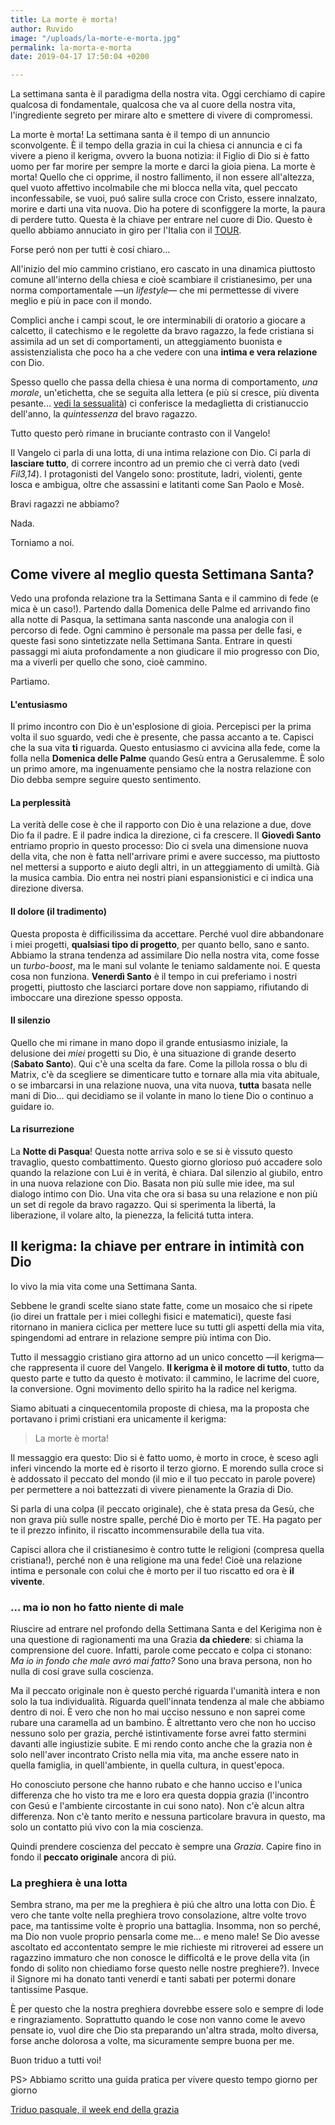 ```yaml
---
title: La morte è morta!
author: Ruvido
image: "/uploads/la-morte-e-morta.jpg"
permalink: la-morta-e-morta
date: 2019-04-17 17:50:04 +0200

---
```

La settimana santa è il paradigma della nostra vita. Oggi cerchiamo di capire qualcosa di fondamentale, qualcosa che va al cuore della nostra vita, l'ingrediente segreto per mirare alto e smettere di vivere di compromessi.

La morte è morta! La settimana santa è il tempo di un annuncio sconvolgente. È il tempo della grazia in cui la chiesa ci annuncia e ci fa vivere a pieno il kerigma, ovvero la buona notizia: il Figlio di Dio si è fatto uomo per far morire per sempre la morte e darci la gioia piena. La morte è morta! Quello che ci opprime, il nostro fallimento, il non essere all'altezza, quel vuoto affettivo incolmabile che mi blocca nella vita, quel peccato inconfessabile, se vuoi, puó salire sulla croce con Cristo, essere innalzato, morire e darti una vita nuova. Dio ha potere di sconfiggere la morte, la paura di perdere tutto. Questa è la chiave per entrare nel cuore di Dio. Questo è quello abbiamo annuciato in giro per l'Italia con il [TOUR](https://tour.5p2p.it/).

Forse peró non per tutti è cosí chiaro...

All'inizio del mio cammino cristiano, ero cascato in una dinamica piuttosto comune all'interno della chiesa e cioè scambiare il cristianesimo, per una norma comportamentale —un _lifestyle_— che mi permettesse di vivere meglio e più in pace con il mondo.

Complici anche i campi scout, le ore interminabili di oratorio a giocare a calcetto, il catechismo e le regolette da bravo ragazzo, la fede cristiana si assimila ad un set di comportamenti, un atteggiamento buonista e assistenzialista che poco ha a che vedere con una **intima e vera relazione** con Dio.

Spesso quello che passa della chiesa è una norma di comportamento, _una morale_, un'etichetta, che se seguita alla lettera (e più si cresce, più diventa pesante... [vedi la sessualità](https://5p2p.it/castita-fino-a-dove-si-puo-arrivare)) ci conferisce la medaglietta di cristianuccio dell'anno, la _quintessenza_ del bravo ragazzo.

Tutto questo però rimane in bruciante contrasto con il Vangelo!

Il Vangelo ci parla di una lotta, di una intima relazione con Dio. Ci parla di **lasciare tutto**, di correre incontro ad un premio che ci verrà dato (vedi _Fil3,14_). I protagonisti del Vangelo sono: prostitute, ladri, violenti, gente losca e ambigua, oltre che assassini e latitanti come San Paolo e Mosè.

Bravi ragazzi ne abbiamo?

Nada.

Torniamo a noi.

## Come vivere al meglio questa Settimana Santa?

Vedo una profonda relazione tra la Settimana Santa e il cammino di fede (e mica è un caso!). Partendo dalla Domenica delle Palme ed arrivando fino alla notte di Pasqua, la settimana santa nasconde una analogia con il percorso di fede. Ogni cammino è personale ma passa per delle fasi, e queste fasi sono sintetizzate nella Settimana Santa. Entrare in questi passaggi mi aiuta profondamente a non giudicare il mio progresso con Dio, ma a viverli per quello che sono, cioè cammino.

Partiamo.

#### L'entusiasmo

Il primo incontro con Dio è un'esplosione di gioia. Percepisci per la prima volta il suo sguardo, vedi che è presente, che passa accanto a te. Capisci che la sua vita **ti** riguarda. Questo entusiasmo ci avvicina alla fede, come la folla nella **Domenica delle Palme** quando Gesù entra a Gerusalemme. È solo un primo amore, ma ingenuamente pensiamo che la nostra relazione con Dio debba sempre seguire questo sentimento.

#### La perplessità

La verità delle cose è che il rapporto con Dio è una relazione a due, dove Dio fa il padre. E il padre indica la direzione, ci fa crescere. Il **Giovedì Santo** entriamo proprio in questo processo: Dio ci svela una dimensione nuova della vita, che non è fatta nell'arrivare primi e avere successo, ma piuttosto nel mettersi a supporto e aiuto degli altri, in un atteggiamento di umiltà. Già la musica cambia. Dio entra nei nostri piani espansionistici e ci indica una direzione diversa.

#### Il dolore (il tradimento)

Questa proposta è difficilissima da accettare. Perché vuol dire abbandonare i miei progetti, **qualsiasi tipo di progetto**, per quanto bello, sano e santo. Abbiamo la strana tendenza ad assimilare Dio nella nostra vita, come fosse un _turbo-boost_, ma le mani sul volante le teniamo saldamente noi. E questa cosa non funziona. **Venerdì Santo** è il tempo in cui preferiamo i nostri progetti, piuttosto che lasciarci portare dove non sappiamo, rifiutando di imboccare una direzione spesso opposta.

#### Il silenzio

Quello che mi rimane in mano dopo il grande entusiasmo iniziale, la delusione dei _miei_ progetti su Dio, è una situazione di grande deserto (**Sabato Santo**). Qui c'è una scelta da fare. Come la pillola rossa o blu di Matrix, c'è da scegliere se dimenticare tutto e tornare alla mia vita abituale, o se imbarcarsi in una relazione nuova, una vita nuova, **tutta** basata nelle mani di Dio... qui decidiamo se il volante in mano lo tiene Dio o continuo a guidare io.

#### La risurrezione

La **Notte di Pasqua**! Questa notte arriva solo e se si è vissuto questo travaglio, questo combattimento. Questo giorno glorioso puó accadere solo quando la relazione con Lui è in veritá, è chiara. Dal silenzio al giubilo, entro in una nuova relazione con Dio. Basata non più sulle mie idee, ma sul dialogo intimo con Dio. Una vita che ora si basa su una relazione e non più un set di regole da bravo ragazzo. Qui si sperimenta la libertá, la liberazione, il volare alto, la pienezza, la felicitá tutta intera.

## Il kerigma: la chiave per entrare in intimità con Dio

Io vivo la mia vita come una Settimana Santa.

Sebbene le grandi scelte siano state fatte, come un mosaico che si ripete (io direi un frattale per i miei colleghi fisici e matematici), queste fasi ritornano in maniera ciclica per mettere luce su tutti gli aspetti della mia vita, spingendomi ad entrare in relazione sempre più intima con Dio.

Tutto il messaggio cristiano gira attorno ad un unico concetto —il kerigma— che rappresenta il cuore del Vangelo. **Il kerigma è il motore di tutto**, tutto da questo parte e tutto da questo è motivato: il cammino, le lacrime del cuore, la conversione. Ogni movimento dello spirito ha la radice nel kerigma.

Siamo abituati a cinquecentomila proposte di chiesa, ma la proposta che portavano i primi cristiani era unicamente il kerigma:

> La morte è morta!

Il messaggio era questo: Dio si è fatto uomo, è morto in croce, è sceso agli inferi vincendo la morte ed è risorto il terzo giorno. E morendo sulla croce si è addossato il peccato del mondo (il mio e il tuo peccato in parole povere) per permettere a noi battezzati di vivere pienamente la Grazia di Dio.

Si parla di una colpa (il peccato originale), che è stata presa da Gesù, che non grava più sulle nostre spalle, perché Dio è morto per TE. Ha pagato per te il prezzo infinito, il riscatto incommensurabile della tua vita.

Capisci allora che il cristianesimo è contro tutte le religioni (compresa quella cristiana!), perché non è una religione ma una fede! Cioè una relazione intima e personale con colui che è morto per il tuo riscatto ed ora è **il vivente**.

### ... ma io non ho fatto niente di male

Riuscire ad entrare nel profondo della Settimana Santa e del Kerigima non è una questione di ragionamenti ma una Grazia **da chiedere**: si chiama la comprensione del cuore. Infatti, parole come peccato e colpa ci stonano: _Ma io in fondo che male avró mai fatto?_ Sono una brava persona, non ho nulla di cosí grave sulla coscienza.

Ma il peccato originale non è questo perché riguarda l'umanità intera e non solo la tua individualità. Riguarda quell'innata tendenza al male che abbiamo dentro di noi. È vero che non ho mai ucciso nessuno e non saprei come rubare una caramella ad un bambino. È altrettanto vero che non ho ucciso nessuno solo per grazia, perché istintivamente forse avrei fatto stermini davanti alle ingiustizie subite. E mi rendo conto anche che la grazia non è solo nell'aver incontrato Cristo nella mia vita, ma anche essere nato in quella famiglia, in quell'ambiente, in quella cultura, in quest'epoca.

Ho conosciuto persone che hanno rubato e che hanno ucciso e l'unica differenza che ho visto tra me e loro era questa doppia grazia (l'incontro con Gesú e l'ambiente circostante in cui sono nato). Non c'è alcun altra differenza. Non c'è tanto merito e nessuna particolare bravura in questo, ma solo un contatto piú vivo con la mia coscienza.

Quindi prendere coscienza del peccato è sempre una _Grazia_. Capire fino in fondo il **peccato originale** ancora di piú.

### La preghiera è una lotta

Sembra strano, ma per me la preghiera è piú che altro una lotta con Dio. È vero che tante volte nella preghiera trovo consolazione, altre volte trovo pace, ma tantissime volte è proprio una battaglia. Insomma, non so perché, ma Dio non vuole proprio pensarla come me… e meno male! Se Dio avesse ascoltato ed accontentato sempre le mie richieste mi ritroverei ad essere un ragazzino immaturo che non conosce le difficoltá e le prove della vita (in fondo di solito non chiediamo forse questo nelle nostre preghiere?). Invece il Signore mi ha donato tanti venerdí e tanti sabati per potermi donare tantissime Pasque.

È per questo che la nostra preghiera dovrebbe essere solo e sempre di lode e ringraziamento. Soprattutto quando le cose non vanno come le avevo pensate io, vuol dire che Dio sta preparando un'altra strada, molto diversa, forse anche dolorosa a volte, ma sicuramente sempre buona per me.

Buon triduo a tutti voi!

PS> Abbiamo scritto una guida pratica per vivere questo tempo giorno per giorno

[Triduo pasquale, il week end della grazia](https://5p2p.it/triduo-pasquale)

